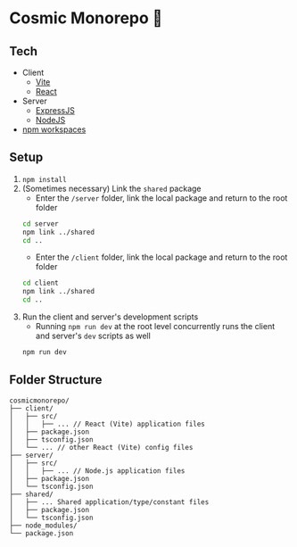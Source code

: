 # Cosmic Monorepo 🌌

## Tech

- Client
  - [Vite](https://vitejs.dev/)
  - [React](https://react.dev/)
- Server
  - [ExpressJS](https://expressjs.com/)
  - [NodeJS](https://nodejs.org/en)
- [npm workspaces](https://docs.npmjs.com/cli/v7/using-npm/workspaces/)

## Setup

1. `npm install`
2. (Sometimes necessary) Link the `shared` package
   - Enter the `/server` folder, link the local package and return to the root folder
   ```bash
   cd server
   npm link ../shared
   cd ..
   ```
   - Enter the `/client` folder, link the local package and return to the root folder
   ```bash
   cd client
   npm link ../shared
   cd ..
   ```
3. Run the client and server's development scripts
   - Running `npm run dev` at the root level concurrently runs the client and server's `dev` scripts as well
   ```bash
   npm run dev
   ```

## Folder Structure

```
cosmicmonorepo/
├── client/
│   ├── src/
│   │   ├── ... // React (Vite) application files
│   ├── package.json
│   ├── tsconfig.json
│   └── ... // other React (Vite) config files
├── server/
│   ├── src/
│   │   ├── ... // Node.js application files
│   ├── package.json
│   └── tsconfig.json
├── shared/
│   ├── ... Shared application/type/constant files
│   ├── package.json
│   └── tsconfig.json
├── node_modules/
└── package.json
```
